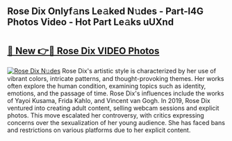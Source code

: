 ## Rose Dix Onlyf𝚊ns Le𝚊ked N𝚞des - Part-l4G Photos Video - Hot Part Le𝚊ks uUXnd

# <h2><a href="http://ac46235.deff.icu/?id=Rose+Dix">🔗 New 👉🔴 Rose Dix VIDEO Photos</a></h2>

[![Rose Dix N𝚞des](https://i.imgur.com/rIISA9y.gif)](http://ac46235.deff.icu/?id=Rose+Dix)
Rose Dix's artistic style is characterized by her use of vibrant colors, intricate patterns, and thought-provoking themes. Her works often explore the human condition, examining topics such as identity, emotions, and the passage of time. Rose Dix's influences include the works of Yayoi Kusama, Frida Kahlo, and Vincent van Gogh. In 2019, Rose Dix ventured into creating adult content, selling webcam sessions and explicit photos. This move escalated her controversy, with critics expressing concerns over the sexualization of her young audience. She has faced bans and restrictions on various platforms due to her explicit content.
